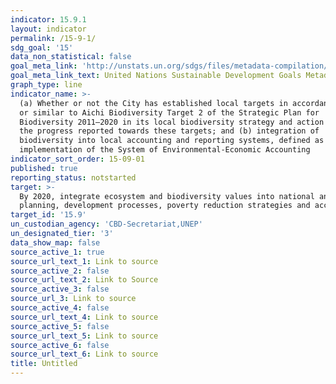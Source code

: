 ```yaml
---
indicator: 15.9.1
layout: indicator
permalink: /15-9-1/
sdg_goal: '15'
data_non_statistical: false
goal_meta_link: 'http://unstats.un.org/sdgs/files/metadata-compilation/Metadata-Goal-15.pdf'
goal_meta_link_text: United Nations Sustainable Development Goals Metadata (pdf 456kB)
graph_type: line
indicator_name: >-
  (a) Whether or not the City has established local targets in accordance with
  or similar to Aichi Biodiversity Target 2 of the Strategic Plan for
  Biodiversity 2011–2020 in its local biodiversity strategy and action plans and
  the progress reported towards these targets; and (b) integration of
  biodiversity into local accounting and reporting systems, defined as
  implementation of the System of Environmental-Economic Accounting
indicator_sort_order: 15-09-01
published: true
reporting_status: notstarted
target: >-
  By 2020, integrate ecosystem and biodiversity values into national and local
  planning, development processes, poverty reduction strategies and accounts
target_id: '15.9'
un_custodian_agency: 'CBD-Secretariat,UNEP'
un_designated_tier: '3'
data_show_map: false
source_active_1: true
source_url_text_1: Link to source
source_active_2: false
source_url_text_2: Link to Source
source_active_3: false
source_url_3: Link to source
source_active_4: false
source_url_text_4: Link to source
source_active_5: false
source_url_text_5: Link to source
source_active_6: false
source_url_text_6: Link to source
title: Untitled
---
```

